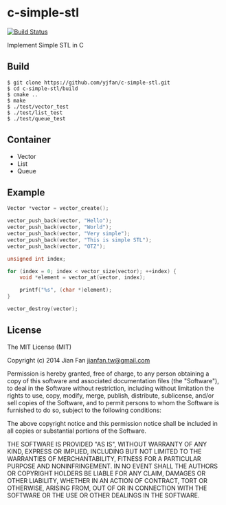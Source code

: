 # c-simple-stl
[![Build Status](https://travis-ci.org/yjfan/c-simple-stl.svg)](https://travis-ci.org/yjfan/c-simple-stl)

Implement Simple STL in C

## Build
```
$ git clone https://github.com/yjfan/c-simple-stl.git
$ cd c-simple-stl/build
$ cmake ..
$ make
$ ./test/vector_test
$ ./test/list_test
$ ./test/queue_test
```

## Container
- Vector
- List
- Queue

## Example
```cpp
Vector *vector = vector_create();

vector_push_back(vector, "Hello");
vector_push_back(vector, "World");
vector_push_back(vector, "Very simple");
vector_push_back(vector, "This is simple STL");
vector_push_back(vector, "OTZ");

unsigned int index;

for (index = 0; index < vector_size(vector); ++index) {
    void *element = vector_at(vector, index);

    printf("%s", (char *)element);
}

vector_destroy(vector);
```

## License
The MIT License (MIT)

Copyright (c) 2014 Jian Fan <jianfan.tw@gmail.com>

Permission is hereby granted, free of charge, to any person obtaining a copy
of this software and associated documentation files (the "Software"), to deal
in the Software without restriction, including without limitation the rights
to use, copy, modify, merge, publish, distribute, sublicense, and/or sell
copies of the Software, and to permit persons to whom the Software is
furnished to do so, subject to the following conditions:

The above copyright notice and this permission notice shall be included in all
copies or substantial portions of the Software.

THE SOFTWARE IS PROVIDED "AS IS", WITHOUT WARRANTY OF ANY KIND, EXPRESS OR
IMPLIED, INCLUDING BUT NOT LIMITED TO THE WARRANTIES OF MERCHANTABILITY,
FITNESS FOR A PARTICULAR PURPOSE AND NONINFRINGEMENT. IN NO EVENT SHALL THE
AUTHORS OR COPYRIGHT HOLDERS BE LIABLE FOR ANY CLAIM, DAMAGES OR OTHER
LIABILITY, WHETHER IN AN ACTION OF CONTRACT, TORT OR OTHERWISE, ARISING FROM,
OUT OF OR IN CONNECTION WITH THE SOFTWARE OR THE USE OR OTHER DEALINGS IN THE
SOFTWARE.
